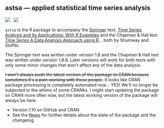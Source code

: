 ## astsa &mdash; applied statistical time series analysis
<a href="https://github.com/nickpoison"><img src="https://img.shields.io/badge/NickyPoison-approved-ff69b4.svg?style=flat"></a>&nbsp;&nbsp;
<a href="https://github.com/nickpoison/astsa/blob/master/NEWS.md">
<img src="https://img.shields.io/badge/Latest Version-1.10-0077be.svg?style=flat"></a>

`astsa` is the R package to accompany the [Springer](http://www.springer.com/us/book/9783319524511) text, [Time Series Analysis and Its Applications: With R Examples](http://www.stat.pitt.edu/stoffer/tsa4/)  and the Chapman & Hall text  [Time Series A Data Analysis Approach using R](http://www.stat.pitt.edu/stoffer/tsda/)... both by Shumway and Stoffer. 

The Springer text was written under version 1.8 and the Chapman & Hall text was written under version 1.8.8. Later versions will work for both texts with only some minor changes that won't affect any of the data analysis. 

<s>
I won't always push the latest version of the package to CRAN because sometimes it's a pain working with those people.</s> It looks like CRAN package processing is completely automated now... YES! We'll no longer be subjected to the whims of some CRANks.  I might start updating 
the package on CRAN more often now, but the latest working version of the package will always be here.
 
* Version 1.10 on GitHub and CRAN 
* See the [News](https://github.com/nickpoison/astsa/blob/master/NEWS.md) for further details about the state of the package and the changelog.

